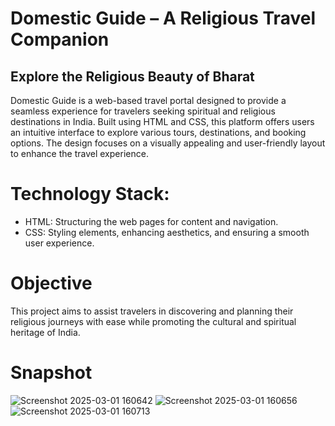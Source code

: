 # Domestic Guide – A Religious Travel Companion
## Explore the Religious Beauty of Bharat
Domestic Guide is a web-based travel portal designed to provide a seamless experience for travelers seeking spiritual and religious destinations in India. Built using HTML and CSS, this platform offers users an intuitive interface to explore various tours, destinations, and booking options. The design focuses on a visually appealing and user-friendly layout to enhance the travel experience.

# Technology Stack:
* HTML: Structuring the web pages for content and navigation.
* CSS: Styling elements, enhancing aesthetics, and ensuring a smooth user experience.

# Objective 
This project aims to assist travelers in discovering and planning their religious journeys with ease while promoting the cultural and spiritual heritage of India.

# Snapshot
![Screenshot 2025-03-01 160642](https://github.com/user-attachments/assets/b778634c-3ef2-4c80-b533-14f2ca7a22a6)
![Screenshot 2025-03-01 160656](https://github.com/user-attachments/assets/58918c81-dcdd-4392-a0c7-f5d9ad6a8ff6)
![Screenshot 2025-03-01 160713](https://github.com/user-attachments/assets/c2b7a7a6-f948-4810-80b9-1531c38d323f)
